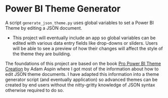 # Power BI Theme Generator

A script `generate_json_theme.py` uses global variables to set a Power BI Theme by editing a JSON document.

- This project will eventually include an app so global variables can be edited with various data entry fields like drop-downs or sliders. Users will be able to see a preview of how their changes will affect the style of the theme they are building.

The foundations of this project are based on the book [Pro Power BI Theme Creation](https://link.springer.com/book/10.1007/978-1-4842-9633-2) by Adam Aspin where I got most of the information about how to edit JSON theme documents. I have adapted this information into a theme generator script (and eventually application) so advanced themes can be created by end users without the nitty-gritty knowledge of JSON syntax otherwise required to do so.